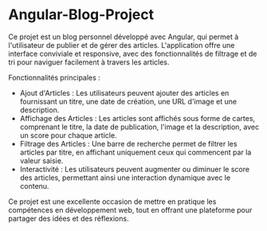 # Angular-Blog-Project

Ce projet est un blog personnel développé avec Angular, qui permet à l'utilisateur de publier et de gérer des articles. L'application offre une interface conviviale et responsive, avec des fonctionnalités de filtrage et de tri pour naviguer facilement à travers les articles.

Fonctionnalités principales :

- Ajout d'Articles : Les utilisateurs peuvent ajouter des articles en fournissant un titre, une date de création, une URL d'image et une description.
- Affichage des Articles : Les articles sont affichés sous forme de cartes, comprenant le titre, la date de publication, l'image et la description, avec un score pour chaque article.
- Filtrage des Articles : Une barre de recherche permet de filtrer les articles par titre, en affichant uniquement ceux qui commencent par la valeur saisie.
- Interactivité : Les utilisateurs peuvent augmenter ou diminuer le score des articles, permettant ainsi une interaction dynamique avec le contenu.

Ce projet est une excellente occasion de mettre en pratique les compétences en développement web, tout en offrant une plateforme pour partager des idées et des réflexions.
